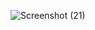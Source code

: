![Screenshot (21)](https://user-images.githubusercontent.com/89682608/131226394-9f9cf2fe-5d94-4c3c-8d16-9fc70eb1337f.png)
